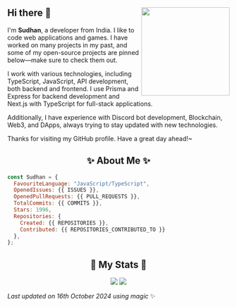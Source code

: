 ## Hi there 👋 <img align="right" src="https://avatars.githubusercontent.com/u/55418697?v=4" width="200" />
I'm **Sudhan**, a developer from India. I like to code web applications and games. I have worked on many projects in my past, and some of my open-source projects are pinned below—make sure to check them out.

I work with various technologies, including TypeScript, JavaScript, API development, both backend and frontend. I use Prisma and Express for backend development and Next.js with TypeScript for full-stack applications. 

Additionally, I have experience with Discord bot development, Blockchain, Web3, and DApps, always trying to stay updated with new technologies.

Thanks for visiting my GitHub profile. Have a great day ahead!~

<h2 align="center"> ✨ About Me ✨</h2>

```js
const Sudhan = {
  FavouriteLanguage: "JavaScript/TypeScript",
  OpenedIssues: {{ ISSUES }},
  OpenedPullRequests: {{ PULL_REQUESTS }},
  TotalCommits: {{ COMMITS }},
  Stars: 1996,
  Repositories: {
    Created: {{ REPOSITORIES }},
    Contributed: {{ REPOSITORIES_CONTRIBUTED_TO }}
  },
};
```

<h2 align="center"> 🚀 My Stats 🚀</h2>
<p align="center">
  <img src="https://github-readme-streak-stats.herokuapp.com/?user=SudhanPlayz&theme=tokyonight">
  <img src="https://github-readme-stats.vercel.app/api?username=SudhanPlayz&theme=tokyonight&count_private=true&show_icons=true&include_all_commits=true">
</p>
<!-- Last updated on Wed Oct 16 2024 06:24:22 GMT+0000 (Coordinated Universal Time) ;-;-->
<i>Last updated on 16th October 2024 using magic</i> ✨ 